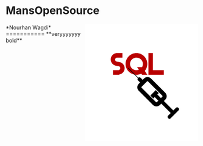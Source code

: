 # MansOpenSource
<img src="icon.png" align="right" />
*Nourhan Wagdi*
===========
**veryyyyyyy bold**
